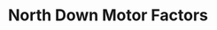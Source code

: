 ---
title: "North Down Motor Factors"
url: /newtownards/north-down-motor-factors/
shop: Autoteile
---